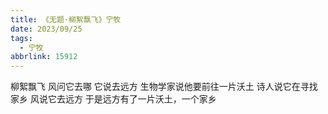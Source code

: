 ```yaml
---
title: 《无题·柳絮飘飞》宁牧
date: 2023/09/25
tags:
  - 宁牧
abbrlink: 15912
---
```


柳絮飘飞
风问它去哪
它说去远方
生物学家说他要前往一片沃土
诗人说它在寻找家乡
风说它去远方
于是远方有了一片沃土，一个家乡